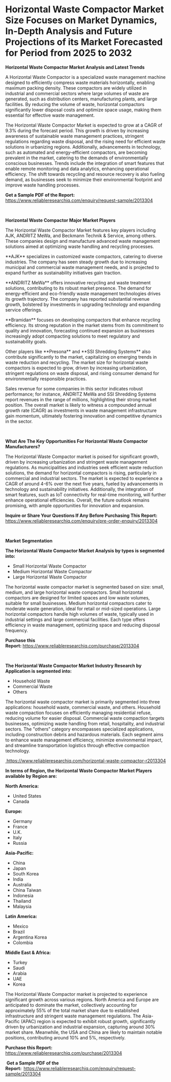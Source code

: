 <p><h1>Horizontal Waste Compactor Market Size Focuses on Market Dynamics, In-Depth Analysis and Future Projections of its Market Forecasted for Period from 2025 to 2032</h1></p><p><strong>Horizontal Waste Compactor Market Analysis and Latest Trends</strong></p>
<p><p>A Horizontal Waste Compactor is a specialized waste management machine designed to efficiently compress waste materials horizontally, enabling maximum packing density. These compactors are widely utilized in industrial and commercial sectors where large volumes of waste are generated, such as distribution centers, manufacturing plants, and large facilities. By reducing the volume of waste, horizontal compactors significantly lower disposal costs and optimize space usage, making them essential for effective waste management.</p><p>The Horizontal Waste Compactor Market is expected to grow at a CAGR of 9.3% during the forecast period. This growth is driven by increasing awareness of sustainable waste management practices, stringent regulations regarding waste disposal, and the rising need for efficient waste solutions in urbanizing regions. Additionally, advancements in technology, such as automated and energy-efficient compactors, are becoming prevalent in the market, catering to the demands of environmentally conscious businesses. Trends include the integration of smart features that enable remote monitoring and data analytics, enhancing operational efficiency. The shift towards recycling and resource recovery is also fueling demand, as businesses seek to minimize their environmental footprint and improve waste handling processes.</p></p>
<p><strong>Get a Sample PDF of the Report:&nbsp;</strong> <a href="https://www.reliableresearchiq.com/enquiry/request-sample/2013304?utm_campaign=3055&utm_medium=2&utm_source=Github&utm_content=ia&utm_term=12042025&utm_id=horizontal-waste-compactor">https://www.reliableresearchiq.com/enquiry/request-sample/2013304</a></p>
<p>&nbsp;</p>
<p><strong>Horizontal Waste Compactor Major Market Players</strong></p>
<p><p>The Horizontal Waste Compactor Market features key players including AJK, ANDRITZ MeWa, and Beckmann Technik & Service, among others. These companies design and manufacture advanced waste management solutions aimed at optimizing waste handling and recycling processes. </p><p>**AJK** specializes in customized waste compactors, catering to diverse industries. The company has seen steady growth due to increasing municipal and commercial waste management needs, and is projected to expand further as sustainability initiatives gain traction.</p><p>**ANDRITZ MeWa** offers innovative recycling and waste treatment solutions, contributing to its robust market presence. The demand for energy-efficient and eco-friendly waste management technologies drives its growth trajectory. The company has reported substantial revenue growth, bolstered by investments in upgrading technology and expanding service offerings.</p><p>**Bramidan** focuses on developing compactors that enhance recycling efficiency. Its strong reputation in the market stems from its commitment to quality and innovation, forecasting continued expansion as businesses increasingly adopt compacting solutions to meet regulatory and sustainability goals.</p><p>Other players like **Presona** and **SSI Shredding Systems** also contribute significantly to the market, capitalizing on emerging trends in waste reduction and recycling. The market size for horizontal waste compactors is expected to grow, driven by increasing urbanization, stringent regulations on waste disposal, and rising consumer demand for environmentally responsible practices.</p><p>Sales revenue for some companies in this sector indicates robust performance; for instance, ANDRITZ MeWa and SSI Shredding Systems report revenues in the range of millions, highlighting their strong market position. The overall market is likely to witness a compounded annual growth rate (CAGR) as investments in waste management infrastructure gain momentum, ultimately fostering innovation and competitive dynamics in the sector.</p></p>
<p>&nbsp;</p>
<p><strong>What Are The Key Opportunities For Horizontal Waste Compactor Manufacturers?</strong></p>
<p><p>The Horizontal Waste Compactor market is poised for significant growth, driven by increasing urbanization and stringent waste management regulations. As municipalities and industries seek efficient waste reduction solutions, the demand for horizontal compactors is rising, particularly in commercial and industrial sectors. The market is expected to experience a CAGR of around 4-6% over the next five years, fueled by advancements in technology and sustainability initiatives. Additionally, the integration of smart features, such as IoT connectivity for real-time monitoring, will further enhance operational efficiencies. Overall, the future outlook remains promising, with ample opportunities for innovation and expansion.</p></p>
<p><strong>Inquire or Share Your Questions If Any Before Purchasing This Report:</strong> <a href="https://www.reliableresearchiq.com/enquiry/pre-order-enquiry/2013304?utm_campaign=3055&utm_medium=2&utm_source=Github&utm_content=ia&utm_term=12042025&utm_id=horizontal-waste-compactor">https://www.reliableresearchiq.com/enquiry/pre-order-enquiry/2013304</a></p>
<p>&nbsp;</p>
<p><strong>Market Segmentation</strong></p>
<p><strong>The Horizontal Waste Compactor Market Analysis by types is segmented into:</strong></p>
<p><ul><li>Small Horizontal Waste Compactor</li><li>Medium Horizontal Waste Compactor</li><li>Large Horizontal Waste Compactor</li></ul></p>
<p><p>The horizontal waste compactor market is segmented based on size: small, medium, and large horizontal waste compactors. Small horizontal compactors are designed for limited spaces and low waste volumes, suitable for small businesses. Medium horizontal compactors cater to moderate waste generation, ideal for retail or mid-sized operations. Large horizontal compactors handle high volumes of waste, typically used in industrial settings and large commercial facilities. Each type offers efficiency in waste management, optimizing space and reducing disposal frequency.</p></p>
<p><strong>Purchase this Report:&nbsp;</strong><a href="https://www.reliableresearchiq.com/purchase/2013304?utm_campaign=3055&utm_medium=2&utm_source=Github&utm_content=ia&utm_term=12042025&utm_id=horizontal-waste-compactor">https://www.reliableresearchiq.com/purchase/2013304</a></p>
<p>&nbsp;</p>
<p><strong>The Horizontal Waste Compactor Market Industry Research by Application is segmented into:</strong></p>
<p><ul><li>Household Waste</li><li>Commercial Waste</li><li>Others</li></ul></p>
<p><p>The horizontal waste compactor market is primarily segmented into three applications: household waste, commercial waste, and others. Household waste compaction focuses on efficiently managing residential refuse, reducing volume for easier disposal. Commercial waste compaction targets businesses, optimizing waste handling from retail, hospitality, and industrial sectors. The "others" category encompasses specialized applications, including construction debris and hazardous materials. Each segment aims to enhance waste management efficiency, minimize environmental impact, and streamline transportation logistics through effective compaction technology.</p></p>
<p><a href="https://www.reliableresearchiq.com/horizontal-waste-compactor-r2013304?utm_campaign=3055&utm_medium=2&utm_source=Github&utm_content=ia&utm_term=12042025&utm_id=horizontal-waste-compactor">&nbsp;https://www.reliableresearchiq.com/horizontal-waste-compactor-r2013304</a></p>
<p><strong>In terms of Region, the Horizontal Waste Compactor Market Players available by Region are:</strong></p>
<p>
    <p> <strong> North America: </strong>
        <ul>
            <li>United States</li>
            <li>Canada</li>
        </ul>
        </p> 
    <p> <strong> Europe: </strong>
        <ul>
            <li>Germany</li>
            <li>France</li>
            <li>U.K.</li>
            <li>Italy</li>
            <li>Russia</li>
        </ul>
        </p> 
    <p> <strong> Asia-Pacific: </strong>
        <ul>
            <li>China</li>
            <li>Japan</li>
            <li>South Korea</li>
            <li>India</li>
            <li>Australia</li>
            <li>China Taiwan</li>
            <li>Indonesia</li>
            <li>Thailand</li>
            <li>Malaysia</li>
        </ul>
        </p> 
    <p> <strong> Latin America: </strong>
        <ul>
            <li>Mexico</li>
            <li>Brazil</li>
            <li>Argentina Korea</li>
            <li>Colombia</li>
        </ul>
        </p> 
    <p> <strong> Middle East & Africa: </strong>
        <ul>
            <li>Turkey</li>
            <li>Saudi</li>
            <li>Arabia</li>
            <li>UAE</li>
            <li>Korea</li>
        </ul>
    </p>
    </p>
<p><p>The Horizontal Waste Compactor market is projected to experience significant growth across various regions. North America and Europe are anticipated to dominate the market, collectively accounting for approximately 55% of the total market share due to established infrastructure and stringent waste management regulations. The Asia-Pacific (APAC) region is expected to exhibit robust growth, significantly driven by urbanization and industrial expansion, capturing around 30% market share. Meanwhile, the USA and China are likely to maintain notable positions, contributing around 10% and 5%, respectively.</p></p>
<p><strong>Purchase this Report: </strong><a href="https://www.reliableresearchiq.com/purchase/2013304?utm_campaign=3055&utm_medium=2&utm_source=Github&utm_content=ia&utm_term=12042025&utm_id=horizontal-waste-compactor">https://www.reliableresearchiq.com/purchase/2013304</a></p>
<p>&nbsp;<strong>Get a Sample PDF of the Report:&nbsp;&nbsp;</strong><a href="https://www.reliableresearchiq.com/enquiry/request-sample/2013304?utm_campaign=3055&utm_medium=2&utm_source=Github&utm_content=ia&utm_term=12042025&utm_id=horizontal-waste-compactor">https://www.reliableresearchiq.com/enquiry/request-sample/2013304</a></p>
<p><strong></strong></p>
<p><p></p><p></p><p></p></p>